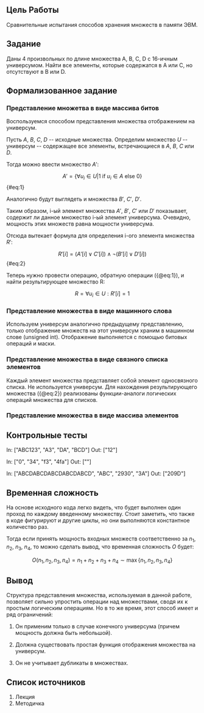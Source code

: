 ## Цель Работы

Сравнительные испытания способов хранения множеств в памяти ЭВМ.

## Задание

Даны 4 произвольных по длине множества A, B, C, D с 16-ичным универсумом.
Найти все элементы, которые содержатся в A или C, но отсутствуют в B или D.

## Формализованное задание

### Представление множетва в виде массива битов

Воспользуемся способом представления множества отображением на универсум.

Пусть $A$, $B$, $C$, $D$ -- исходные множества. Определим множество $U$ -- универсум --
содержащее все элементы, встречающиеся в $A$, $B$, $C$ или $D$.

Тогда можно ввести множество $A'$:

$$ A' = \{ \forall u_i \in U | 1 \text{ if } u_i \in A \text{ else } 0 \} $$ {#eq:1}

Аналогично будут выглядеть и множества $B'$, $C'$, $D'$.

Таким образом, i-ый элемент множества $A'$, $B'$, $C'$ или $D'$ показывает, содержит ли
данное множество i-ый элемент универсума. Очевидно, мощность этих множеств
равна мощности универсума.

Отсюда вытекает формула для определения i-ого элемента множества $R'$:

$$ R'[i] = (A'[i] \lor C'[i]) \land \neg(B'[i] \lor D'[i]) $$ {#eq:2}

Теперь нужно провести операцию, обратную операции ({@eq:1}), и найти результирующее
множество R:

$$ R = { \forall u_i \in U: R'[i] = 1 } $$

### Представление множества в виде машинного слова

Используем универсум аналогично предыдущему представлению, только отображение 
множеств на этот универсум храним в машинном слове (unsigned int). Отображение 
выполняется с помощью битовых операций и маски.

### Представление множества в виде связного списка элементов

Каждый элемент множества представляет собой элемент односвязного списка. Не 
используется универсум. Для нахождения результирующего множества ({@eq:2}) 
реализованы функции-аналоги логических операций множества для списков.

### Представление множества в виде массива элементов

## Контрольные тесты

In: ["ABC123", "A3", "DA", "BCD"]
Out: ["12"]

In: ["0", "34", "f3", "4fa"]
Out: [""]

In: ["ABCDABCDABCDABCDABCD", "ABC", "2930", "3A"]
Out: ["209D"]

## Временная сложность

На основе исходного кода легко видеть, что будет выполнен один проход по
каждому введенному множеству. Стоит заметить, что также в коде фигурируют и
другие циклы, но они выполняются константное количество раз.

Тогда если принять мощность входных множеств соответственно за $n_1$, $n_2$, $n_3$,
$n_4$, то можно сделать вывод, что временная сложность $O$ будет:

$$ O(n_1, n_2, n_3, n_4) = n_1+n_2+n_3+n_4 \sim \max\{n_1, n_2, n_3, n_4\} $$

## Вывод

Структура представления множества, используемая в данной работе, позволяет
сильно упростить операции над множествами, сводя их к простым логическим
операциям. Но в то же время, этот способ имеет и ряд ограничений:

1.  Он применим только в случае конечного универсума (причем мощность
    должна быть небольшой).

2.  Должна существовать простая функция отображения множества на универсум.

3.  Он не учитывает дубликаты в множествах.

## Список источников

1. Лекция
2. Методичка

